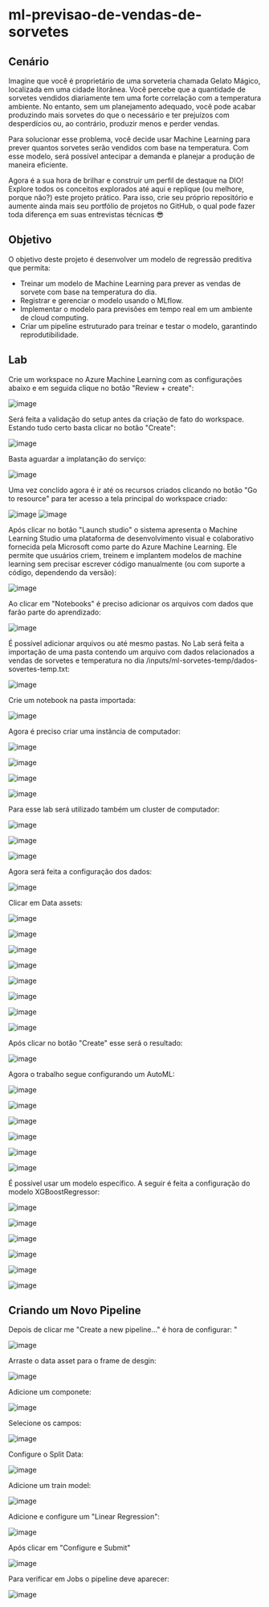 # ml-previsao-de-vendas-de-sorvetes

## Cenário
Imagine que você é proprietário de uma sorveteria chamada Gelato Mágico, localizada em uma cidade litorânea. Você percebe que a quantidade de sorvetes vendidos diariamente tem uma forte correlação com a temperatura ambiente. No entanto, sem um planejamento adequado, você pode acabar produzindo mais sorvetes do que o necessário e ter prejuízos com desperdícios ou, ao contrário, produzir menos e perder vendas.

Para solucionar esse problema, você decide usar Machine Learning para prever quantos sorvetes serão vendidos com base na temperatura. Com esse modelo, será possível antecipar a demanda e planejar a produção de maneira eficiente.

Agora é a sua hora de brilhar e construir um perfil de destaque na DIO! Explore todos os conceitos explorados até aqui e replique (ou melhore, porque não?) este projeto prático. Para isso, crie seu próprio repositório e aumente ainda mais seu portfólio de projetos no GitHub, o qual pode fazer toda diferença em suas entrevistas técnicas 😎

## Objetivo
O objetivo deste projeto é desenvolver um modelo de regressão preditiva que permita: 

- Treinar um modelo de Machine Learning para prever as vendas de sorvete com base na temperatura do dia.
- Registrar e gerenciar o modelo usando o MLflow.
- Implementar o modelo para previsões em tempo real em um ambiente de cloud computing.
- Criar um pipeline estruturado para treinar e testar o modelo, garantindo reprodutibilidade.

## Lab

Crie um workspace no Azure Machine Learning com as configurações abaixo e em seguida clique no botão "Review + create":

![image](https://github.com/user-attachments/assets/87b6a6e3-de71-4788-a159-54fd8610ec0c)


Será feita a validação do setup antes da criação de fato do workspace. Estando tudo certo basta clicar no botão "Create":

![image](https://github.com/user-attachments/assets/21806318-51f3-4c39-af58-3afe91349610)


Basta aguardar a implatanção do serviço:

![image](https://github.com/user-attachments/assets/b541c055-6d68-4bc7-b5b8-b9fa0313fe01)


Uma vez conclído agora é ir até os recursos criados clicando no botão "Go to resource" para ter acesso a tela principal do workspace criado:

![image](https://github.com/user-attachments/assets/b74b1341-5a43-4cdb-a713-b70d2ed710e7)
![image](https://github.com/user-attachments/assets/f3ae2a66-e389-4acc-80ae-221a73f2a7d2)


Após clicar no botão "Launch studio" o sistema apresenta o Machine Learning Studio uma plataforma de desenvolvimento visual e colaborativo fornecida pela Microsoft como parte do Azure Machine Learning. Ele permite que usuários criem, treinem e implantem modelos de machine learning sem precisar escrever código manualmente (ou com suporte a código, dependendo da versão):

![image](https://github.com/user-attachments/assets/fc26999f-c1f1-4518-afea-9600f5f77443)


Ao clicar em "Notebooks" é preciso adicionar os arquivos com dados que farão parte do aprendizado:

![image](https://github.com/user-attachments/assets/ee8daa26-44db-453b-af25-d1483b7fb85a)

É possível adicionar arquivos ou até mesmo pastas. No Lab será feita a importação de uma pasta contendo um arquivo com dados relacionados a vendas de sorvetes e temperatura no dia /inputs/ml-sorvetes-temp/dados-sovertes-temp.txt:

![image](https://github.com/user-attachments/assets/10dca56f-924b-4d3b-987d-9ce1e730e15f)


Crie um notebook na pasta importada:

![image](https://github.com/user-attachments/assets/ab37e8e1-5280-4460-bccd-34b8c7f0af75)


Agora é preciso criar uma instância de computador:

![image](https://github.com/user-attachments/assets/237224d9-0468-4d29-ab98-210157492e21)

![image](https://github.com/user-attachments/assets/4f4f5ab0-9d02-44af-846d-a094d4d79e53)

![image](https://github.com/user-attachments/assets/a7fc1be9-5ddc-4d5e-9c7b-2f2d81de73e8)

![image](https://github.com/user-attachments/assets/e51bce03-69d0-4f58-b963-0d242e9f0823)


Para esse lab será utilizado também um cluster de computador:

![image](https://github.com/user-attachments/assets/e4ccaec0-b75c-4a01-a039-854badb5b89c)

![image](https://github.com/user-attachments/assets/b78f42fb-f72b-420e-a756-ce5a00ef9b89)

![image](https://github.com/user-attachments/assets/f6f7cf7e-fbd7-4716-9bb4-5d3e1a7b3c23)


Agora será feita a configuração dos dados:

![image](https://github.com/user-attachments/assets/a94251ba-1e18-48de-9f25-990f2f26be71)


Clicar em Data assets:

![image](https://github.com/user-attachments/assets/7c4c6ff3-ade8-43ca-ad0c-525728731b1f)

![image](https://github.com/user-attachments/assets/e229df1e-ddb2-4b0e-a6ae-107451b51ab4)

![image](https://github.com/user-attachments/assets/0483931c-469c-49c1-ab9c-b69c7a5624f5)

![image](https://github.com/user-attachments/assets/ce41ab15-6400-4acc-ae5d-ccfb8c1cd007)

![image](https://github.com/user-attachments/assets/ea4a4c34-b2d6-4627-aa38-997c1c042e09)

![image](https://github.com/user-attachments/assets/9111ca47-15a8-43e6-b40a-7a4b75ae89a0)

![image](https://github.com/user-attachments/assets/460b6237-0657-44a0-9131-5e0f1dd51e4a)

![image](https://github.com/user-attachments/assets/62f1dc55-783c-4e6f-8fd2-7cf492222a03)


Após clicar no botão "Create" esse será o resultado:

![image](https://github.com/user-attachments/assets/ab3541d6-8bd2-4801-8d68-2e6a2ffbaabd)


Agora o trabalho segue configurando um AutoML:

![image](https://github.com/user-attachments/assets/13fe1a0b-a543-46dd-a327-add7d7daf496)

![image](https://github.com/user-attachments/assets/b24a6574-74da-42b2-b429-3eb6ec682154)

![image](https://github.com/user-attachments/assets/91b682fd-1024-4721-8d97-1c3bbeb65d68)

![image](https://github.com/user-attachments/assets/2c48d7f6-9393-4dbc-b3f8-80b966ff8b77)

![image](https://github.com/user-attachments/assets/c1976d07-ec4c-4593-b07f-08848905b4e3)

![image](https://github.com/user-attachments/assets/b408a49c-f36c-43b3-9f98-5be87971c085)


É possível usar um modelo específico. A seguir é feita a configuração do modelo XGBoostRegressor:

![image](https://github.com/user-attachments/assets/5a4ddbe1-1ed7-4adf-8c16-f20f01f06568)

![image](https://github.com/user-attachments/assets/967b3876-2c6a-462f-b1e9-e94e1eced2f2)

![image](https://github.com/user-attachments/assets/cf2912ac-66ab-4117-ac45-cb51e33ed9c8)

![image](https://github.com/user-attachments/assets/314b6516-300a-4af9-a176-1a21406183e0)

![image](https://github.com/user-attachments/assets/6401afc2-2b6c-4d57-8f4f-cdc6a8136f15)

![image](https://github.com/user-attachments/assets/4d9f3120-353a-4d13-a144-1606b11d530c)



## Criando um Novo Pipeline

Depois de clicar me "Create a new pipeline..." é hora de configurar: 
"

![image](https://github.com/user-attachments/assets/acc612e4-1bf4-485d-a53e-7d6126ce6734)


Arraste o data asset para o frame de desgin:

![image](https://github.com/user-attachments/assets/320c2512-9b7e-4800-982c-963865771b9c)


Adicione um componete:

![image](https://github.com/user-attachments/assets/f3600430-6192-41eb-b674-7f4a2a5facc2)


Selecione os campos:

![image](https://github.com/user-attachments/assets/0cc63d1e-cebc-401b-adf2-ff2f944f3695)


Configure o Split Data:

![image](https://github.com/user-attachments/assets/01b25fc7-ff1a-4dab-8170-f0a0b83584be)


Adicione um train model:

![image](https://github.com/user-attachments/assets/a3dbf1c0-9763-4e68-b3a9-9c053d282f4a)


Adicione e configure um "Linear Regression":

![image](https://github.com/user-attachments/assets/6b48ad27-a7d4-4bcb-9441-5592d3fbf309)


Após clicar em "Configure e Submit" 

![image](https://github.com/user-attachments/assets/e0e85b03-17d6-46b9-9685-7f1017d882f5)


Para verificar em Jobs o pipeline deve aparecer:

![image](https://github.com/user-attachments/assets/cdeea50b-f65b-4b95-8f42-de6ae699b8b7)

















